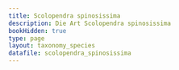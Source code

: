 ```yaml
---
title: Scolopendra spinosissima
description: Die Art Scolopendra spinosissima
bookHidden: true
type: page
layout: taxonomy_species
datafile: scolopendra_spinosissima
---
```


